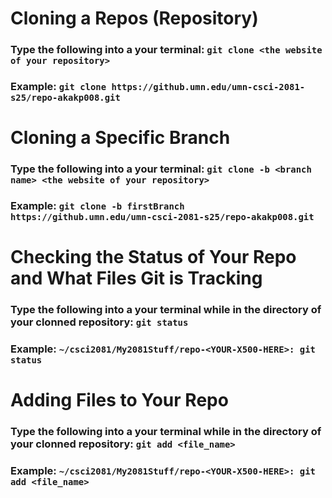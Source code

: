 # Cloning a Repos (Repository)
### Type the following into a your terminal: `git clone <the website of your repository>`
### Example: `git clone https://github.umn.edu/umn-csci-2081-s25/repo-akakp008.git`

# Cloning a Specific Branch
### Type the following into a your terminal: `git clone -b <branch name> <the website of your repository>`
### Example: `git clone -b firstBranch https://github.umn.edu/umn-csci-2081-s25/repo-akakp008.git`

# Checking the Status of Your Repo and What Files Git is Tracking
### Type the following into a your terminal while in the directory of your clonned repository: `git status`
### Example: `~/csci2081/My2081Stuff/repo-<YOUR-X500-HERE>: git status`

# Adding Files to Your Repo
### Type the following into a your terminal while in the directory of your clonned repository: `git add <file_name>`
### Example: `~/csci2081/My2081Stuff/repo-<YOUR-X500-HERE>: git add <file_name>`

